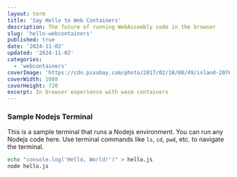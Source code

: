 ```yaml
---
layout: term
title: 'Say Hello to Web Containers'
description: The future of running WebAssembly code in the browser
slug: 'hello-webcontainers'
published: true
date: '2024-11-02'
updated: '2024-11-02'
categories:
  - 'webcontainers'
coverImage: 'https://cdn.pixabay.com/photo/2017/02/18/08/49/island-2076832_1280.jpg'
coverWidth: 1080
coverHeight: 720
excerpt: In browser experience with wasm containers
---
```


### Sample Nodejs Terminal

This is a sample terminal that runs a Nodejs environment. You can run any Nodejs code here. Use terminal commands like `ls`, `cd`, `pwd`, etc. to navigate the terminal.

```bash
echo "console.log('Hello, World!')" > hello.js
node hello.js 
```

<script>
  import Counter from './Counter.svelte';
</script>

<Counter />
